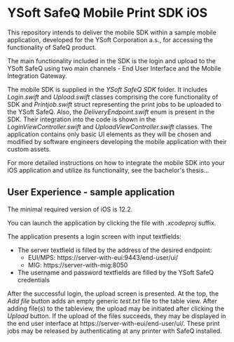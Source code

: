 # YSoft SafeQ Mobile Print SDK iOS
This repository intends to deliver the mobile SDK within a sample mobile application, developed for the YSoft Corporation a.s., for accessing the functionality of SafeQ product.

The main functionality included in the SDK is the login and upload to the YSoft SafeQ using two main channels - End User Interface and the Mobile Integration Gateway.

The mobile SDK is supplied in the *YSoft SafeQ SDK* folder. It includes *Login.swift* and *Upload.swift* classes comprising the core functionality of SDK and *Printjob.swift* struct representing the print jobs to be uploaded to the YSoft SafeQ. Also, the *DeliveryEndpoint.swift* enum is present in the SDK. Their integration into the code is shown in the *LoginViewController.swift* and *UploadViewController.swift* classes. The application contains only basic UI elements as they will be chosen and modified by software engineers developing the mobile application with their custom assets. 

For more detailed instructions on how to integrate the mobile SDK into your iOS application and utilize its functionality, see the bachelor's thesis... 

## User Experience - sample application
The minimal required version of iOS is 12.2.

You can launch the application by clicking the file with *.xcodeproj* suffix. 

The application presents a login screen with input textfields:
 * The server textfield is filled by the address of the desired endpoint:
    * EUI/MPS: https://server-with-eui:9443/end-user/ui/
    * MIG: https://server-with-mig:8050
 * The username and password textfields are filled by the YSoft SafeQ credentials
 
After the successful login, the upload screen is presented. At the top, the *Add file* button adds an empty generic *test.txt* file to the table view. After adding file(s) to the tableview, the upload may be initiated after clicking the *Upload* button. If the upload of the files succeeds, they may be displayed in the end user interface at https://server-with-eui/end-user/ui/. These print jobs may be released by authenticating at any printer with SafeQ installed.







